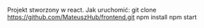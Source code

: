 Projekt stworzony w react. 
Jak uruchomić:
git clone https://github.com/MateuszHub/frontend.git
npm install
npm start
